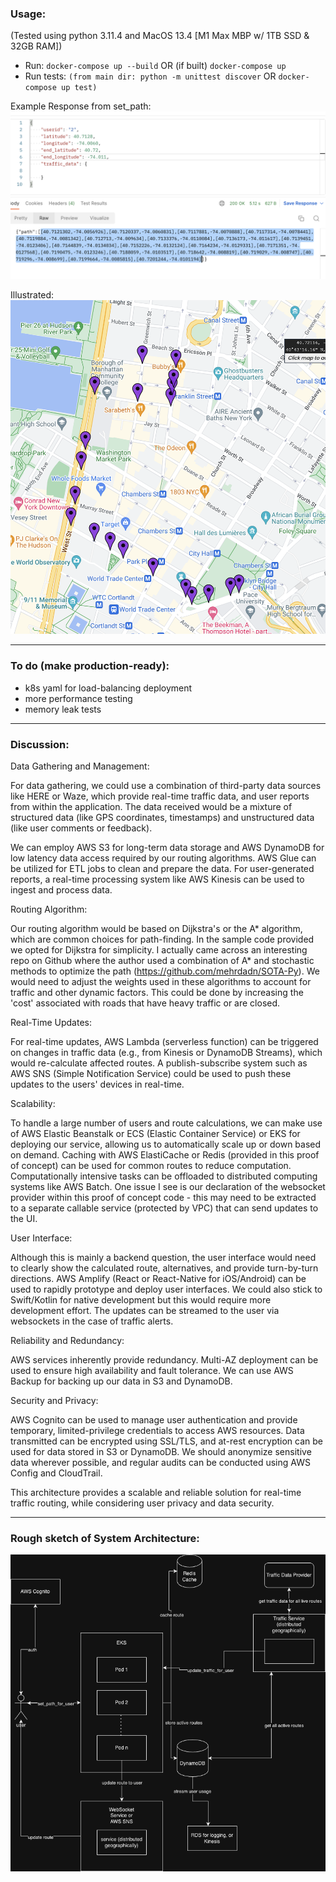 

### Usage:
(Tested using python 3.11.4 and MacOS 13.4 [M1 Max MBP w/ 1TB SSD & 32GB RAM])
- Run: `docker-compose up --build` OR (if built) `docker-compose up`
- Run tests: `(from main dir: python -m unittest discover` OR `docker-compose up test)`

Example Response from set_path:
![Input](input.png)

Illustrated:
![Map](map.png)

---
### To do (make production-ready):
- k8s yaml for load-balancing deployment
- more performance testing
- memory leak tests
---
### Discussion:
Data Gathering and Management:

For data gathering, we could use a combination of third-party data sources like HERE or Waze, which provide real-time traffic data, and user reports from within the application. The data received would be a mixture of structured data (like GPS coordinates, timestamps) and unstructured data (like user comments or feedback).

We can employ AWS S3 for long-term data storage and AWS DynamoDB for low latency data access required by our routing algorithms. AWS Glue can be utilized for ETL jobs to clean and prepare the data. For user-generated reports, a real-time processing system like AWS Kinesis can be used to ingest and process data.

Routing Algorithm:

Our routing algorithm would be based on Dijkstra's or the A* algorithm, which are common choices for path-finding. In the sample code provided we opted for Dijkstra for simplicity. I actually came across an interesting repo on Github where the author used a combination of A* and stochastic methods to optimize the path (https://github.com/mehrdadn/SOTA-Py). We would need to adjust the weights used in these algorithms to account for traffic and other dynamic factors. This could be done by increasing the 'cost' associated with roads that have heavy traffic or are closed.

Real-Time Updates:

For real-time updates, AWS Lambda (serverless function) can be triggered on changes in traffic data (e.g., from Kinesis or DynamoDB Streams), which would re-calculate affected routes. A publish-subscribe system such as AWS SNS (Simple Notification Service) could be used to push these updates to the users' devices in real-time.

Scalability:

To handle a large number of users and route calculations, we can make use of AWS Elastic Beanstalk or ECS (Elastic Container Service) or EKS for deploying our service, allowing us to automatically scale up or down based on demand. Caching with AWS ElastiCache or Redis (provided in this proof of concept) can be used for common routes to reduce computation. Computationally intensive tasks can be offloaded to distributed computing systems like AWS Batch.
One issue I see is our declaration of the websocket provider within this proof of concept code - this may need to be extracted to a separate callable service (protected by VPC) that can send updates to the UI.

User Interface:

Although this is mainly a backend question, the user interface would need to clearly show the calculated route, alternatives, and provide turn-by-turn directions. AWS Amplify (React or React-Native for iOS/Android) can be used to rapidly prototype and deploy user interfaces. We could also stick to Swift/Kotlin for native development but this would require more development effort. The updates can be streamed to the user via websockets in the case of traffic alerts.

Reliability and Redundancy:

AWS services inherently provide redundancy. Multi-AZ deployment can be used to ensure high availability and fault tolerance. We can use AWS Backup for backing up our data in S3 and DynamoDB.

Security and Privacy:

AWS Cognito can be used to manage user authentication and provide temporary, limited-privilege credentials to access AWS resources. Data transmitted can be encrypted using SSL/TLS, and at-rest encryption can be used for data stored in S3 or DynamoDB. We should anonymize sensitive data wherever possible, and regular audits can be conducted using AWS Config and CloudTrail.

This architecture provides a scalable and reliable solution for real-time traffic routing, while considering user privacy and data security.

---
### Rough sketch of System Architecture:

![SysDesign](SphereOne.png)